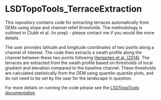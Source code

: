 # LSDTopoTools_TerraceExtraction
This repository contains code for extracting terraces automatically from DEMs using slope and channel relief thresholds.  The methodology is outlined in Clubb et al. (in prep) - please contact me if you would like more details.

The user provides latitude and longitude coordinates of two points along a channel of interest.  The code then extracts a swath profile along the channel between these two points following [Hergarten et al. (2014)](http://www.earth-surf-dynam.net/2/97/2014/esurf-2-97-2014.html).  The terraces are extracted from the swath profile based on thresholds of local gradient and elevation compared to the baseline channel.  These thresholds are calculated statistically from the DEM using quantile-quantile plots, and do not need to be set by the user for the landscape in question.

For more details on running the code please see the [LSDTopoTools documentation](http://lsdtopotools.github.io/LSDTT_book/#_terrace_extraction_using_channel_relief_and_slope_thresholds)
